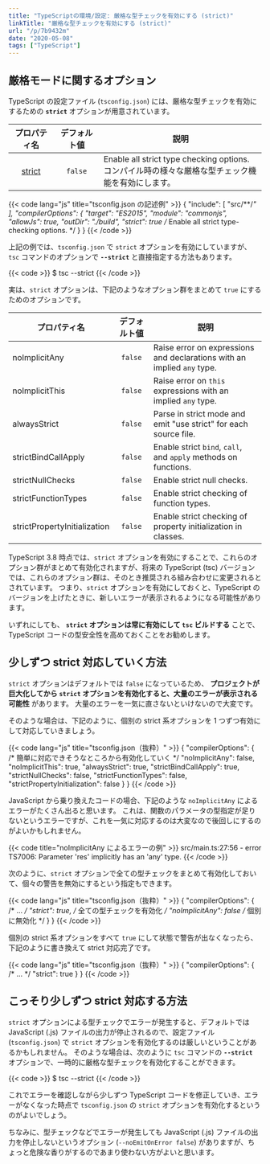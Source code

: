 ```yaml
---
title: "TypeScriptの環境/設定: 厳格な型チェックを有効にする (strict)"
linkTitle: "厳格な型チェックを有効にする (strict)"
url: "/p/7b9432m"
date: "2020-05-08"
tags: ["TypeScript"]
---
```


厳格モードに関するオプション
----

TypeScript の設定ファイル (`tsconfig.json`) には、厳格な型チェックを有効にするための __`strict`__ オプションが用意されています。

| プロパティ名 | デフォルト値 | 説明 |
| :--: | :--: | ---- |
| [strict](https://www.typescriptlang.org/v2/ja/tsconfig#strict) | `false` | Enable all strict type checking options. <br>コンパイル時の様々な厳格な型チェック機能を有効にします。 |

{{< code lang="js" title="tsconfig.json の記述例" >}}
{
  "include": [
    "src/**/*"
  ],
  "compilerOptions": {
    "target": "ES2015",
    "module": "commonjs",
    "allowJs": true,
    "outDir": "./build",
    "strict": true   /* Enable all strict type-checking options. */
  }
}
{{< /code >}}

上記の例では、`tsconfig.json` で `strict` オプションを有効にしていますが、`tsc` コマンドのオプションで __`--strict`__ と直接指定する方法もあります。

{{< code >}}
$ tsc --strict
{{< /code >}}

実は、`strict` オプションは、下記のようなオプション群をまとめて `true` にするためのオプションです。

| プロパティ名 | デフォルト値 | 説明 |
| ---- | :--: | ---- |
| noImplicitAny | `false` | Raise error on expressions and declarations with an implied `any` type. |
| noImplicitThis | `false` | Raise error on `this` expressions with an implied `any` type. |
| alwaysStrict | `false` | Parse in strict mode and emit "use strict" for each source file. |
| strictBindCallApply | `false` | Enable strict `bind`, `call`, and `apply` methods on functions. |
| strictNullChecks | `false` | Enable strict null checks. |
| strictFunctionTypes | `false` | Enable strict checking of function types. |
| strictPropertyInitialization | `false` | Enable strict checking of property initialization in classes. |

TypeScript 3.8 時点では、`strict` オプションを有効にすることで、これらのオプション群がまとめて有効化されますが、将来の TypeScript (tsc) バージョンでは、これらのオプション群は、そのとき推奨される組み合わせに変更されるとされています。
つまり、`strict` オプションを有効にしておくと、TypeScript のバージョンを上げたときに、新しいエラーが表示されるようになる可能性があります。

いずれにしても、 __`strict` オプションは常に有効にして `tsc` ビルドする__ ことで、TypeScript コードの型安全性を高めておくことをお勧めします。


少しずつ strict 対応していく方法
----

`strict` オプションはデフォルトでは `false` になっているため、 __プロジェクトが巨大化してから `strict` オプションを有効化すると、大量のエラーが表示される可能性__ があります。
大量のエラーを一気に直さないといけないので大変です。

そのような場合は、下記のように、個別の strict 系オプションを 1 つずつ有効にして対応していきましょう。

{{< code lang="js" title="tsconfig.json（抜粋）" >}}
{
  "compilerOptions": {
    /* 簡単に対応できそうなところから有効化していく */
    "noImplicitAny": false,
    "noImplicitThis": true,
    "alwaysStrict": true,
    "strictBindCallApply": true,
    "strictNullChecks": false,
    "strictFunctionTypes": false,
    "strictPropertyInitialization": false
  }
}
{{< /code >}}

JavaScript から乗り換えたコードの場合、下記のような `noImplicitAny` によるエラーがたくさん出ると思います。
これは、関数のパラメータの型指定が足りないというエラーですが、これを一気に対応するのは大変なので後回しにするのがよいかもしれません。

{{< code title="noImplicitAny によるエラーの例" >}}
src/main.ts:27:56 - error TS7006: Parameter 'res' implicitly has an 'any' type.
{{< /code >}}

次のように、`strict` オプションで全ての型チェックをまとめて有効化しておいて、個々の警告を無効にするという指定もできます。

{{< code lang="js" title="tsconfig.json（抜粋）" >}}
{
  "compilerOptions": {
    /* ... */
    "strict": true,  /* 全ての型チェックを有効化 */
    "noImplicitAny": false  /* 個別に無効化 */
  }
}
{{< /code >}}

個別の strict 系オプションをすべて `true` にして状態で警告が出なくなったら、下記のように書き換えて strict 対応完了です。

{{< code lang="js" title="tsconfig.json（抜粋）" >}}
{
  "compilerOptions": {
    /* ... */
    "strict": true
  }
}
{{< /code >}}


こっそり少しずつ strict 対応する方法
----

`strict` オプションによる型チェックでエラーが発生すると、デフォルトでは JavaScript (.js) ファイルの出力が停止されるので、設定ファイル (`tsconfig.json`) で `strict` オプションを有効化するのは厳しいということがあるかもしれません。
そのような場合は、次のように `tsc` コマンドの __`--strict`__ オプションで、一時的に厳格な型チェックを有効化することができます。

{{< code >}}
$ tsc --strict
{{< /code >}}

これでエラーを確認しながら少しずつ TypeScript コードを修正していき、エラーがなくなった時点で `tsconfig.json` の `strict` オプションを有効化するというのがよいでしょう。

ちなみに、型チェックなどでエラーが発生しても JavaScript (.js) ファイルの出力を停止しないというオプション (`--noEmitOnError false`) がありますが、ちょっと危険な香りがするのであまり使わない方がよいと思います。

